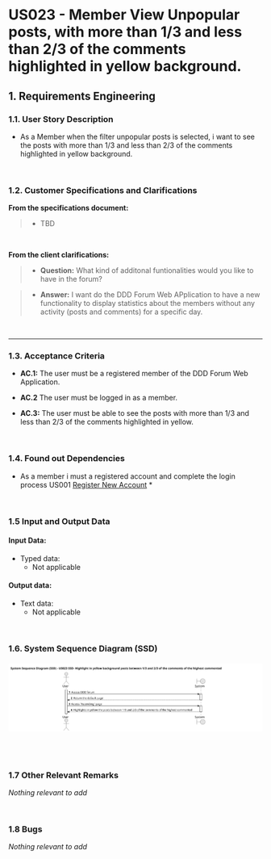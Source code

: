 # US023 - Member View Unpopular posts, with more than 1/3 and less than 2/3 of the comments highlighted in yellow background.

## 1. Requirements Engineering

### 1.1. User Story Description

* As a Member when the filter unpopular posts is selected, i want to see the posts with more than 1/3 and less than 2/3 of the comments highlighted in yellow background.

<br>

### 1.2. Customer Specifications and Clarifications 

**From the specifications document:**

>* TBD

<br>

**From the client clarifications:**

<!--Only Binary Questions Yes/No-->

>* **Question:** What kind of additonal funtionalities would you like to have in the forum?

>* **Answer:**  I want do the DDD Forum Web APplication to have a new functionality to display statistics about the members without any activity (posts and comments) for a specific day.


<br>
<hr>
 
### 1.3. Acceptance Criteria

* **AC.1:** The user must be a registered member of the DDD Forum Web Application.

* **AC.2** The user must be logged in as a member.

* **AC.3:** The user must be able to see the posts with more than 1/3 and less than 2/3 of the comments highlighted in yellow.

<br>

### 1.4. Found out Dependencies

* As a member i must a registered account and complete the login process US001 [Register New Account](../../US001/01.requirements-engineering/US001.md) *

<br>

### 1.5 Input and Output Data

#### Input Data:

* Typed data:
	* Not applicable

#### Output data:

* Text data:
  	* Not applicable

<br>

### 1.6. System Sequence Diagram (SSD)

<h6 align="center">

![US023 - System Sequence Diagram](./svg/US023-SSD.svg)

</h6>

<br>

### 1.7 Other Relevant Remarks

*Nothing relevant to add* 

<br>

### 1.8 Bugs

*Nothing relevant to add*

<br>





